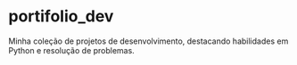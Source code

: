 # portifolio_dev
Minha coleção de projetos de desenvolvimento, destacando habilidades em Python e resolução de problemas.
